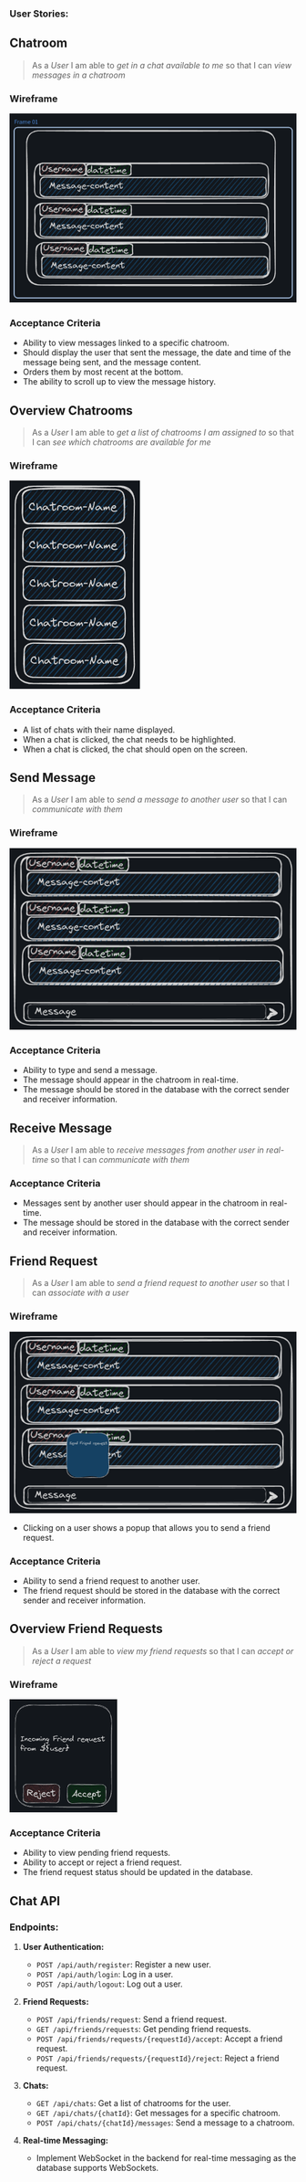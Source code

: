 ### User Stories:

## Chatroom

> As a *User*
> I am able to *get in a chat available to me*
> so that I can *view messages in a chatroom*

### Wireframe

![Chatroom Wireframe](Attachments/ChatWireframe.png)

### Acceptance Criteria

- Ability to view messages linked to a specific chatroom.
- Should display the user that sent the message, the date and time of the message being sent, and the message content.
- Orders them by most recent at the bottom.
- The ability to scroll up to view the message history.

## Overview Chatrooms

> As a *User*
> I am able to *get a list of chatrooms I am assigned to*
> so that I can *see which chatrooms are available for me*

### Wireframe

![Overview Chatrooms Wireframe](Attachments/OverviewChatroomsWF.png)

### Acceptance Criteria

- A list of chats with their name displayed.
- When a chat is clicked, the chat needs to be highlighted.
- When a chat is clicked, the chat should open on the screen.

## Send Message

> As a *User*
> I am able to *send a message to another user*
> so that I can *communicate with them*

### Wireframe

![Send Message Wireframe](Attachments/sendMessageWF.png)

### Acceptance Criteria

- Ability to type and send a message.
- The message should appear in the chatroom in real-time.
- The message should be stored in the database with the correct sender and receiver information.

## Receive Message

> As a *User*
> I am able to *receive messages from another user in real-time*
> so that I can *communicate with them*

### Acceptance Criteria

- Messages sent by another user should appear in the chatroom in real-time.
- The message should be stored in the database with the correct sender and receiver information.

## Friend Request

> As a *User*
> I am able to *send a friend request to another user*
> so that I can *associate with a user*

### Wireframe

![Send Friend Request Wireframe](Attachments/SendFriendrequestWF.png)

- Clicking on a user shows a popup that allows you to send a friend request.

### Acceptance Criteria

- Ability to send a friend request to another user.
- The friend request should be stored in the database with the correct sender and receiver information.

## Overview Friend Requests

> As a *User*
> I am able to *view my friend requests*
> so that I can *accept or reject a request*

### Wireframe

![Friend Request Wireframe](Attachments/friendRequestWireFrame.png)


### Acceptance Criteria

- Ability to view pending friend requests.
- Ability to accept or reject a friend request.
- The friend request status should be updated in the database.

## Chat API

### Endpoints:

1. **User Authentication:**
    - `POST /api/auth/register`: Register a new user.
    - `POST /api/auth/login`: Log in a user.
    - `POST /api/auth/logout`: Log out a user.

2. **Friend Requests:**
    - `POST /api/friends/request`: Send a friend request.
    - `GET /api/friends/requests`: Get pending friend requests.
    - `POST /api/friends/requests/{requestId}/accept`: Accept a friend request.
    - `POST /api/friends/requests/{requestId}/reject`: Reject a friend request.

3. **Chats:**
    - `GET /api/chats`: Get a list of chatrooms for the user.
    - `GET /api/chats/{chatId}`: Get messages for a specific chatroom.
    - `POST /api/chats/{chatId}/messages`: Send a message to a chatroom.

4. **Real-time Messaging:**
    - Implement WebSocket in the backend for real-time messaging as the database supports WebSockets.

